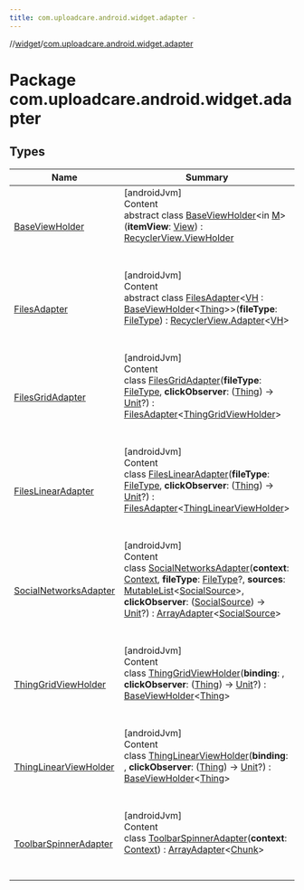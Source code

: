 ```yaml
---
title: com.uploadcare.android.widget.adapter -
---
```

//[widget](../index.md)/[com.uploadcare.android.widget.adapter](index.md)



# Package com.uploadcare.android.widget.adapter  


## Types  
  
|  Name|  Summary| 
|---|---|
| <a name="com.uploadcare.android.widget.adapter/BaseViewHolder///PointingToDeclaration/"></a>[BaseViewHolder](-base-view-holder/index.md)| <a name="com.uploadcare.android.widget.adapter/BaseViewHolder///PointingToDeclaration/"></a>[androidJvm]  <br>Content  <br>abstract class [BaseViewHolder](-base-view-holder/index.md)<in [M](-base-view-holder/index.md)>(**itemView**: [View](https://developer.android.com/reference/kotlin/android/view/View.html)) : [RecyclerView.ViewHolder](https://developer.android.com/reference/kotlin/androidx/recyclerview/widget/RecyclerView.ViewHolder.html)  <br><br><br>
| <a name="com.uploadcare.android.widget.adapter/FilesAdapter///PointingToDeclaration/"></a>[FilesAdapter](-files-adapter/index.md)| <a name="com.uploadcare.android.widget.adapter/FilesAdapter///PointingToDeclaration/"></a>[androidJvm]  <br>Content  <br>abstract class [FilesAdapter](-files-adapter/index.md)<[VH](-files-adapter/index.md) : [BaseViewHolder](-base-view-holder/index.md)<[Thing](../com.uploadcare.android.widget.data/-thing/index.md)>>(**fileType**: [FileType](../com.uploadcare.android.widget.controller/-file-type/index.md)) : [RecyclerView.Adapter](https://developer.android.com/reference/kotlin/androidx/recyclerview/widget/RecyclerView.Adapter.html)<[VH](-files-adapter/index.md)>   <br><br><br>
| <a name="com.uploadcare.android.widget.adapter/FilesGridAdapter///PointingToDeclaration/"></a>[FilesGridAdapter](-files-grid-adapter/index.md)| <a name="com.uploadcare.android.widget.adapter/FilesGridAdapter///PointingToDeclaration/"></a>[androidJvm]  <br>Content  <br>class [FilesGridAdapter](-files-grid-adapter/index.md)(**fileType**: [FileType](../com.uploadcare.android.widget.controller/-file-type/index.md), **clickObserver**: ([Thing](../com.uploadcare.android.widget.data/-thing/index.md)) -> [Unit](https://kotlinlang.org/api/latest/jvm/stdlib/kotlin/-unit/index.html)?) : [FilesAdapter](-files-adapter/index.md)<[ThingGridViewHolder](-thing-grid-view-holder/index.md)>   <br><br><br>
| <a name="com.uploadcare.android.widget.adapter/FilesLinearAdapter///PointingToDeclaration/"></a>[FilesLinearAdapter](-files-linear-adapter/index.md)| <a name="com.uploadcare.android.widget.adapter/FilesLinearAdapter///PointingToDeclaration/"></a>[androidJvm]  <br>Content  <br>class [FilesLinearAdapter](-files-linear-adapter/index.md)(**fileType**: [FileType](../com.uploadcare.android.widget.controller/-file-type/index.md), **clickObserver**: ([Thing](../com.uploadcare.android.widget.data/-thing/index.md)) -> [Unit](https://kotlinlang.org/api/latest/jvm/stdlib/kotlin/-unit/index.html)?) : [FilesAdapter](-files-adapter/index.md)<[ThingLinearViewHolder](-thing-linear-view-holder/index.md)>   <br><br><br>
| <a name="com.uploadcare.android.widget.adapter/SocialNetworksAdapter///PointingToDeclaration/"></a>[SocialNetworksAdapter](-social-networks-adapter/index.md)| <a name="com.uploadcare.android.widget.adapter/SocialNetworksAdapter///PointingToDeclaration/"></a>[androidJvm]  <br>Content  <br>class [SocialNetworksAdapter](-social-networks-adapter/index.md)(**context**: [Context](https://developer.android.com/reference/kotlin/android/content/Context.html), **fileType**: [FileType](../com.uploadcare.android.widget.controller/-file-type/index.md)?, **sources**: [MutableList](https://kotlinlang.org/api/latest/jvm/stdlib/kotlin.collections/-mutable-list/index.html)<[SocialSource](../com.uploadcare.android.widget.data/-social-source/index.md)>, **clickObserver**: ([SocialSource](../com.uploadcare.android.widget.data/-social-source/index.md)) -> [Unit](https://kotlinlang.org/api/latest/jvm/stdlib/kotlin/-unit/index.html)?) : [ArrayAdapter](https://developer.android.com/reference/kotlin/android/widget/ArrayAdapter.html)<[SocialSource](../com.uploadcare.android.widget.data/-social-source/index.md)>   <br><br><br>
| <a name="com.uploadcare.android.widget.adapter/ThingGridViewHolder///PointingToDeclaration/"></a>[ThingGridViewHolder](-thing-grid-view-holder/index.md)| <a name="com.uploadcare.android.widget.adapter/ThingGridViewHolder///PointingToDeclaration/"></a>[androidJvm]  <br>Content  <br>class [ThingGridViewHolder](-thing-grid-view-holder/index.md)(**binding**: <ERROR CLASS>, **clickObserver**: ([Thing](../com.uploadcare.android.widget.data/-thing/index.md)) -> [Unit](https://kotlinlang.org/api/latest/jvm/stdlib/kotlin/-unit/index.html)?) : [BaseViewHolder](-base-view-holder/index.md)<[Thing](../com.uploadcare.android.widget.data/-thing/index.md)>   <br><br><br>
| <a name="com.uploadcare.android.widget.adapter/ThingLinearViewHolder///PointingToDeclaration/"></a>[ThingLinearViewHolder](-thing-linear-view-holder/index.md)| <a name="com.uploadcare.android.widget.adapter/ThingLinearViewHolder///PointingToDeclaration/"></a>[androidJvm]  <br>Content  <br>class [ThingLinearViewHolder](-thing-linear-view-holder/index.md)(**binding**: <ERROR CLASS>, **clickObserver**: ([Thing](../com.uploadcare.android.widget.data/-thing/index.md)) -> [Unit](https://kotlinlang.org/api/latest/jvm/stdlib/kotlin/-unit/index.html)?) : [BaseViewHolder](-base-view-holder/index.md)<[Thing](../com.uploadcare.android.widget.data/-thing/index.md)>   <br><br><br>
| <a name="com.uploadcare.android.widget.adapter/ToolbarSpinnerAdapter///PointingToDeclaration/"></a>[ToolbarSpinnerAdapter](-toolbar-spinner-adapter/index.md)| <a name="com.uploadcare.android.widget.adapter/ToolbarSpinnerAdapter///PointingToDeclaration/"></a>[androidJvm]  <br>Content  <br>class [ToolbarSpinnerAdapter](-toolbar-spinner-adapter/index.md)(**context**: [Context](https://developer.android.com/reference/kotlin/android/content/Context.html)) : [ArrayAdapter](https://developer.android.com/reference/kotlin/android/widget/ArrayAdapter.html)<[Chunk](../com.uploadcare.android.widget.data/-chunk/index.md)>   <br><br><br>

